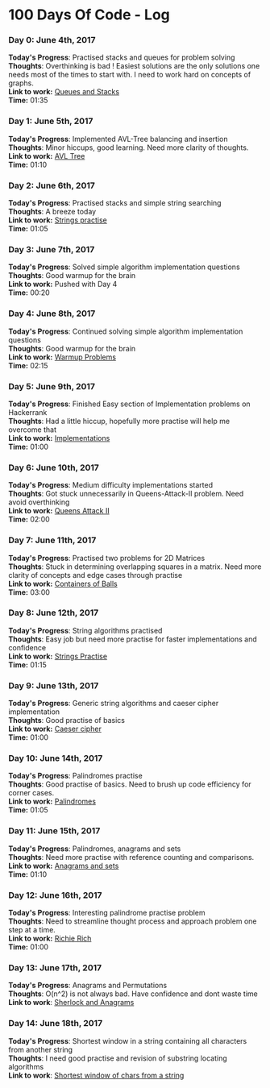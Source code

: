 # 100 Days Of Code - Log

### Day 0: June 4th, 2017  
**Today's Progress**: Practised stacks and queues for problem solving  
**Thoughts**: Overthinking is bad ! Easiest solutions are the only solutions one needs most of the times to start with. I need to work hard on concepts of graphs.  
**Link to work:** [Queues and Stacks](https://github.com/bawejakunal/hackerrank/commit/90bb6acb9ac979a07e7ea557e6ee5c44ca0800f3?diff=unified)  
**Time:** 01:35  


### Day 1: June 5th, 2017  
**Today's Progress**: Implemented AVL-Tree balancing and insertion  
**Thoughts**: Minor hiccups, good learning. Need more clarity of thoughts.  
**Link to work:** [AVL Tree](https://github.com/bawejakunal/hackerrank/commit/32517c5419ac423f635cbe7fff52b48485448436?diff=unified)  
**Time:** 01:10  

### Day 2: June 6th, 2017  
**Today's Progress**: Practised stacks and simple string searching  
**Thoughts**: A breeze today  
**Link to work:** [Strings practise](https://github.com/bawejakunal/hackerrank/commit/9438fd2722aa926cfe80852921e67867d50c8dfc?diff=unified)  
**Time:** 01:05  

### Day 3: June 7th, 2017  
**Today's Progress**: Solved simple algorithm implementation questions  
**Thoughts**: Good warmup for the brain  
**Link to work:** Pushed with Day 4  
**Time:** 00:20  

### Day 4: June 8th, 2017  
**Today's Progress**: Continued solving simple algorithm implementation questions  
**Thoughts**: Good warmup for the brain  
**Link to work:** [Warmup Problems](https://github.com/bawejakunal/hackerrank/commit/2d13ca50f0934272c72af55a9af3b9919fe60343?diff=unified)  
**Time:** 02:15  

### Day 5: June 9th, 2017  
**Today's Progress**: Finished Easy section of Implementation problems on Hackerrank    
**Thoughts**: Had a little hiccup, hopefully more practise will help me overcome that  
**Link to work:** [Implementations](https://github.com/bawejakunal/hackerrank/commit/ecb5d80e7e863fdacfa256646c394dce2ec49aba?diff=unified)  
**Time:** 01:00  

### Day 6: June 10th, 2017  
**Today's Progress**: Medium difficulty implementations started  
**Thoughts**: Got stuck unnecessarily in Queens-Attack-II problem. Need avoid overthinking  
**Link to work:** [Queens Attack II](https://github.com/bawejakunal/hackerrank/commit/f4aa00e22415b2a67b3f5a429c030556b72c7e97)  
**Time:** 02:00  


### Day 7: June 11th, 2017  
**Today's Progress**: Practised two problems for 2D Matrices  
**Thoughts**: Stuck in determining overlapping squares in a matrix. Need more clarity of concepts and edge cases through practise  
**Link to work:** [Containers of Balls](https://github.com/bawejakunal/hackerrank/commit/0174678bc7cfb51e034d360c82a029e6406e2aa3)  
**Time:** 03:00  

### Day 8: June 12th, 2017  
**Today's Progress**: String algorithms practised  
**Thoughts**: Easy job but need more practise for faster implementations and confidence  
**Link to work:** [Strings Practise](https://github.com/bawejakunal/hackerrank/commit/f1763fa3bc3164c842fce7e544b11ac847b430f1)  
**Time:** 01:15  

### Day 9: June 13th, 2017  
**Today's Progress**: Generic string algorithms and caeser cipher implementation  
**Thoughts**: Good practise of basics  
**Link to work:** [Caeser cipher](https://github.com/bawejakunal/hackerrank/commit/246f2c8b582de0a3c596cbe8e51038a436522ac0)  
**Time:** 01:00  

### Day 10: June 14th, 2017  
**Today's Progress**: Palindromes practise  
**Thoughts**: Good practise of basics. Need to brush up code efficiency for corner cases.  
**Link to work:** [Palindromes](https://github.com/bawejakunal/hackerrank/commit/dbca2645093d6cb6c3ab095349354aa22065a51d)  
**Time:** 01:05  

### Day 11: June 15th, 2017  
**Today's Progress**: Palindromes, anagrams and sets  
**Thoughts**: Need more practise with reference counting and comparisons.  
**Link to work:** [Anagrams and sets](https://github.com/bawejakunal/hackerrank/commit/fe97ce256baecd1a759502b1affd4b96663d50fe)  
**Time:** 01:10  

### Day 12: June 16th, 2017  
**Today's Progress**: Interesting palindrome practise problem  
**Thoughts**: Need to streamline thought process and approach problem one step at a time.  
**Link to work:** [Richie Rich](https://github.com/bawejakunal/hackerrank/commit/c4c9c98df7b08c9d1996c27c5d5e6a730512266a)  
**Time:** 01:00  

### Day 13: June 17th, 2017  
**Today's Progress**: Anagrams and Permutations  
**Thoughts**: O(n^2) is not always bad. Have confidence and dont waste time  
**Link to work**: [Sherlock and Anagrams](https://github.com/bawejakunal/hackerrank/commit/dd660244df510b257426b2c45afe98cade7a6aab)  

### Day 14: June 18th, 2017  
**Today's Progress**: Shortest window in a string containing all characters from another string  
**Thoughts**: I need good practise and revision of substring locating algorithms  
**Link to work**: [Shortest window of chars from a string](https://github.com/bawejakunal/hackerrank/commit/3b4a96714333fa3433cc90666ebc1124c2fdb103)  
